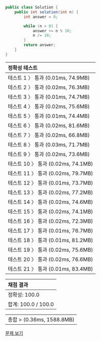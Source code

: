 ```java
public class Solution {
    public int solution(int n) {
        int answer = 0;

        while (n > 0) {
            answer += n % 10;
            n /= 10;
        }
        return answer;
    }
}
```
 | 정확성 테스트 |
 |  :-  |
 | 테스트 1 〉 통과 (0.01ms, 74.9MB) |
 | 테스트 2 〉 통과 (0.02ms, 76.3MB) |
 | 테스트 3 〉 통과 (0.01ms, 74.7MB) |
 | 테스트 4 〉 통과 (0.02ms, 75.6MB) |
 | 테스트 5 〉 통과 (0.01ms, 74.4MB) |
 | 테스트 6 〉 통과 (0.02ms, 81.6MB) |
 | 테스트 7 〉 통과 (0.02ms, 66.8MB) |
 | 테스트 8 〉 통과 (0.03ms, 71.7MB) |
 | 테스트 9 〉 통과 (0.02ms, 73.6MB) |
 | 테스트 10 〉 통과 (0.02ms, 74.1MB) |
 | 테스트 11 〉 통과 (0.02ms, 79.7MB) |
 | 테스트 12 〉 통과 (0.01ms, 73.7MB) |
 | 테스트 13 〉 통과 (0.02ms, 77.2MB) |
 | 테스트 14 〉 통과 (0.02ms, 74.6MB) |
 | 테스트 15 〉 통과 (0.02ms, 74.1MB) |
 | 테스트 16 〉 통과 (0.02ms, 72.3MB) |
 | 테스트 17 〉 통과 (0.01ms, 76.7MB) |
 | 테스트 18 〉 통과 (0.01ms, 81.2MB) |
 | 테스트 19 〉 통과 (0.02ms, 75.6MB) |
 | 테스트 20 〉 통과 (0.02ms, 76.6MB) |
 | 테스트 21 〉 통과 (0.01ms, 83.4MB) |

 | 채점 결과 |
 | :- |
 | 정확성: 100.0 |
 | 합계: 100.0 / 100.0 |

 ||
 | :- |
 | 총합 > (0.36ms, 1588.8MB) |

[문제 보기](https://programmers.co.kr/learn/courses/30/lessons/12931?language=java)